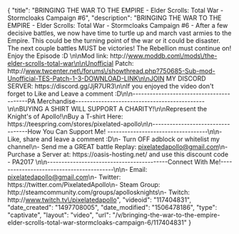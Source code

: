 {
    "title": "BRINGING THE WAR TO THE EMPIRE - Elder Scrolls: Total War - Stormcloaks Campaign #6",
    "description": "BRINGING THE WAR TO THE EMPIRE - Elder Scrolls: Total War - Stormcloaks Campaign #6 - After a few decisive battles, we now have time to turtle up and march vast armies to the Empire. This could be the turning point of the war or it could be disaster.  The next couple battles MUST be victories! The Rebellion must continue on!  Enjoy the Episode :D \n\nMod link: http:\/\/www.moddb.com\/mods\/the-elder-scrolls-total-war\n\nUnofficial Patch: http:\/\/www.twcenter.net\/forums\/showthread.php?750685-Sub-mod-Unofficial-TES-Patch-1-3-DOWNLOAD-LINK\n\nJOIN MY DISCORD SERVER: https:\/\/discord.gg\/JjR7UR3\n\nIf you enjoyed the video don't forget to Like and Leave a comment :D\n\n-----------------------------------------PA Merchandise---------------------------------------------\n\nBUYING A SHIRT WILL SUPPORT A CHARITY!\n\nRepresent the Knight's of Apollo!\nBuy a T-shirt Here: https:\/\/teespring.com\/stores\/pixelated-apollo\n\n----------------------------------How You Can Support Me! -----------------------------------\n\n- Like, share and leave a comment :D\n- Turn OFF adblock or whitelist my channel\n- Send me a GREAT battle Replay: pixelatedapollo@gmail.com\n- Purchase a Server at: https:\/\/oasis-hosting.net\/ and use this discount code - PA2017 \n\n------------------------------------------Connect With Me!-----------------------------------------\n\n- Email: pixelatedapollo@gmail.com\n- Twitter: https:\/\/twitter.com\/PixelatedApollo\n- Steam Group:  http:\/\/steamcommunity.com\/groups\/apollosknights\n- Twitch: http:\/\/www.twitch.tv\/pixelatedapollo",
    "videoid": "117404831",
    "date_created": "1497708005",
    "date_modified": "1506478186",
    "type": "captivate",
    "layout": "video",
    "url": "\/v\/bringing-the-war-to-the-empire-elder-scrolls-total-war-stormcloaks-campaign-6\/117404831"
}